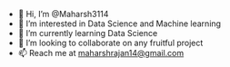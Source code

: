 - 👋 Hi, I’m @Maharsh3114
- 👀 I’m interested in Data Science and Machine learning
- 🌱 I’m currently learning Data Science
- 💞️ I’m looking to collaborate on any fruitful project
- 📫 Reach me at maharshrajan14@gmail.com 

<!---
Maharsh3114/Maharsh3114 is a ✨ special ✨ repository because its `README.md` (this file) appears on your GitHub profile.
You can click the Preview link to take a look at your changes.
--->

